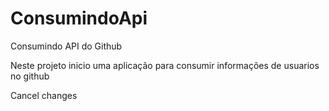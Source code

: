 # ConsumindoApi
Consumindo API do Github

Neste projeto inicio uma aplicação para consumir informações de usuarios no github


Cancel changes




